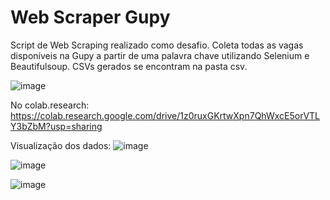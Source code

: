 # Web Scraper Gupy
Script de Web Scraping realizado como desafio. Coleta todas as vagas disponíveis na Gupy a partir de uma palavra chave utilizando Selenium e Beautifulsoup. CSVs gerados se encontram na pasta csv.

![image](https://github.com/joao-xavi/web-scraper-gupy/assets/80941562/e71bfda3-3c39-48f9-b781-9b1ee215ea0b)



No colab.research: https://colab.research.google.com/drive/1z0ruxGKrtwXpn7QhWxcE5orVTLY3bZbM?usp=sharing

Visualização dos dados:
![image](https://github.com/xavier-joao/web-scraper-gupy/assets/80941562/bec61648-ba87-4320-afda-9c38b405f1ff)

![image](https://github.com/xavier-joao/web-scraper-gupy/assets/80941562/a619c2aa-dbe3-414e-b926-b5e2775cf7bc)

![image](https://github.com/xavier-joao/web-scraper-gupy/assets/80941562/a19cf0a3-834b-4d5a-9cd2-6bfb4330491e)
